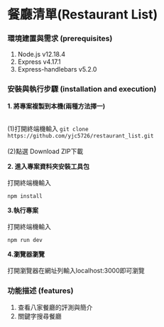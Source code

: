 # 餐廳清單(Restaurant List)

### 環境建置與需求 (prerequisites)
1. Node.js v12.18.4
2. Express v4.17.1
3. Express-handlebars v5.2.0

### 安裝與執行步驟 (installation and execution)
**1. 將專案複製到本機(兩種方法擇一)**<br /><br />

 (1)打開終端機輸入
 `git clone https://github.com/yjc5726/restaurant_list.git`<br /><br />
 (2)點選 Download ZIP下載
 
**2. 進入專案資料夾安裝工具包**<br /><br />
打開終端機輸入
```
npm install
```
**3.執行專案**<br /><br />
打開終端機輸入
```
npm run dev
```
**4.瀏覽器瀏覽**<br /><br />
打開瀏覽器在網址列輸入localhost:3000即可瀏覽
### 功能描述 (features)
1. 查看八家餐廳的評測與簡介
2. 關鍵字搜尋餐廳
